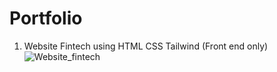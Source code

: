 # Portfolio

1. Website Fintech using HTML CSS Tailwind (Front end only)
![Website_fintech](https://github.com/medof1/Portfolio/assets/101329105/c9f3f24d-b434-4033-b445-60107811ab05)
